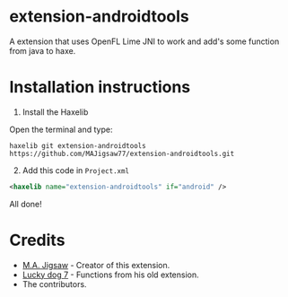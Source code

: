 extension-androidtools
=======

A extension that uses OpenFL Lime JNI to work and add's some function from java to haxe.

Installation instructions
=======

1. Install the Haxelib

Open the terminal and type:
```
haxelib git extension-androidtools https://github.com/MAJigsaw77/extension-androidtools.git
```

2. Add this code in `Project.xml`
```xml
<haxelib name="extension-androidtools" if="android" />
```

All done!

Credits
=======

- [M.A. Jigsaw](https://github.com/MAJigsaw77) - Creator of this extension.
- [Lucky dog 7](https://github.com/luckydog7) - Functions from his old extension.
- The contributors.
